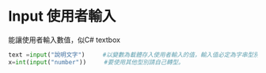 # Input 使用者輸入
能讓使用者輸入數值，似C# textbox
```python
text =input("說明文字")     #以變數為載體存入使用者輸入的值，輸入值必定為字串型別
x=int(input("number"))     #要使用其他型別請自己轉型。
```